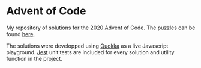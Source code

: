 # Advent of Code
My repository of solutions for the 2020 Advent of Code. The puzzles can be found [here](https://adventofcode.com/2020).

The solutions were developped using [Quokka](https://quokkajs.com/) as a live Javascript playground. [Jest](https://jestjs.io/) unit tests are included for every solution and utility function in the project.
